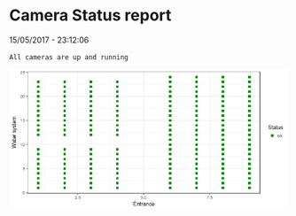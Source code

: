 Camera Status report
================
15/05/2017 - 23:12:06

    All cameras are up and running

![](camreport_files/figure-markdown_github/unnamed-chunk-2-1.png)
